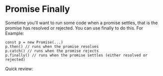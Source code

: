 # Promise Finally

Sometime you'll want to run some code when a promise settles, that is the promise has resolved or rejected. You can use finally to do this. For Example: 

```JS
const p = new Promise(...)
p.then() // runs when the promise resolves
p.catch() // runs when the promise rejects
p.finally() // runs when the promise settles (either resolved or rejected)
```

Quick review: 